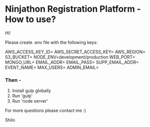 # Ninjathon Registration Platform - How to use?

Hi!

Please create .env file with the following keys:


AWS_ACCESS_KEY_ID=
AWS_SECRET_ACCESS_KEY=
AWS_REGION=
S3_BUCKET=
NODE_ENV=development/production
WEB_PORT=
MONGO_URL=
EMAIL_ADDR=
EMAIL_PASS=
SUPP_EMAIL_ADDR=
EVENT_NAME=
MAX_USERS=
ADMIN_EMAIL=


### Then - 
1. Install gulp globally
2. Run 'gulp'
3. Run 'node server'

For more questions please contact me :)

Shilo
